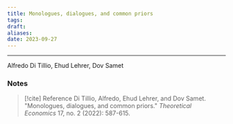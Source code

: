 ```yaml
---
title: Monologues, dialogues, and common priors
tags: 
draft: 
aliases: 
date: 2023-09-27
---
```

---
Alfredo Di Tillio, Ehud Lehrer, Dov Samet
### Notes


> [!cite] Reference
> Di Tillio, Alfredo, Ehud Lehrer, and Dov Samet. "Monologues, dialogues, and common priors." _Theoretical Economics_ 17, no. 2 (2022): 587-615.

